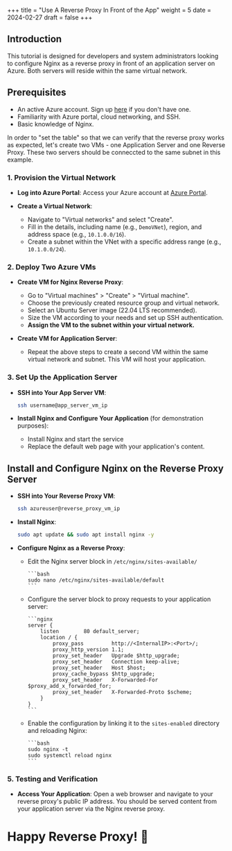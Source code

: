 +++
title = "Use A Reverse Proxy In Front of the App"
weight = 5
date = 2024-02-27
draft = false
+++

## Introduction

This tutorial is designed for developers and system administrators looking to configure Nginx as a reverse proxy in front of an application server on Azure. Both servers will reside within the same virtual network.

## Prerequisites

- An active Azure account. Sign up [here](https://azure.microsoft.com/) if you don't have one.
- Familiarity with Azure portal, cloud networking, and SSH.
- Basic knowledge of Nginx.

In order to "set the table" so that we can verify that the reverse proxy works as expected, let's create two VMs - one Application Server and one Reverse Proxy. These two servers should be conneccted to the same subnet in this example.

### 1. **Provision the Virtual Network**

- **Log into Azure Portal**: Access your Azure account at [Azure Portal](https://portal.azure.com/).

- **Create a Virtual Network**:
  - Navigate to "Virtual networks" and select "Create".
  - Fill in the details, including name (e.g., `DemoVNet`), region, and address space (e.g., `10.1.0.0/16`).
  - Create a subnet within the VNet with a specific address range (e.g., `10.1.0.0/24`).

### 2. **Deploy Two Azure VMs**

- **Create VM for Nginx Reverse Proxy**:
  - Go to "Virtual machines" > "Create" > "Virtual machine".
  - Choose the previously created resource group and virtual network.
  - Select an Ubuntu Server image (22.04 LTS recommended).
  - Size the VM according to your needs and set up SSH authentication.
  - **Assign the VM to the subnet within your virtual network.**

- **Create VM for Application Server**:
  - Repeat the above steps to create a second VM within the same virtual network and subnet. This VM will host your application.

### 3. **Set Up the Application Server**

- **SSH into Your App Server VM**:

  ```bash
  ssh username@app_server_vm_ip
  ```
  
- **Install Nginx and Configure Your Application** (for demonstration purposes):
  - Install Nginx and start the service
  - Replace the default web page with your application's content.


## Install and Configure Nginx on the Reverse Proxy Server

- **SSH into Your Reverse Proxy VM**:

  ```bash
  ssh azureuser@reverse_proxy_vm_ip
  ```
- **Install Nginx**:

  ```bash
  sudo apt update && sudo apt install nginx -y
  ```
- **Configure Nginx as a Reverse Proxy**:
  - Edit the Nginx server block in `/etc/nginx/sites-available/`
	  
	    ```bash
	    sudo nano /etc/nginx/sites-available/default
	    ```
  - Configure the server block to proxy requests to your application server:

		```nginx
		server {
			listen        80 default_server;
			location / {
				proxy_pass         http://<InternalIP>:<Port>/;
				proxy_http_version 1.1;
				proxy_set_header   Upgrade $http_upgrade;
				proxy_set_header   Connection keep-alive;
				proxy_set_header   Host $host;
				proxy_cache_bypass $http_upgrade;
				proxy_set_header   X-Forwarded-For $proxy_add_x_forwarded_for;
				proxy_set_header   X-Forwarded-Proto $scheme;
			}
		}
		```
	    
  - Enable the configuration by linking it to the `sites-enabled` directory and reloading Nginx:
  
	    ```bash
	    sudo nginx -t
	    sudo systemctl reload nginx
	    ```

### 5. **Testing and Verification**

- **Access Your Application**: Open a web browser and navigate to your reverse proxy's public IP address. You should be served content from your application server via the Nginx reverse proxy.



# Happy Reverse Proxy! 🚀